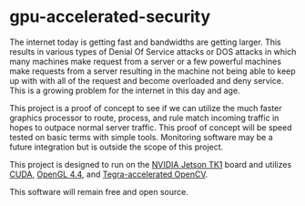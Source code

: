 # gpu-accelerated-security

The internet today is getting fast and bandwidths are getting larger. This results in various types of Denial Of Service attacks or DOS attacks in which many machines make request from a server or a few powerful machines make requests from a server resulting in the machine not being able to keep up with with all of the request and become overloaded and deny service. This is a growing problem for the internet in this day and age. 

This project is a proof of concept to see if we can utilize the much faster graphics processor to route, process, and rule match incoming traffic in hopes to outpace normal server traffic. This proof of concept will be speed tested on basic terms with simple tools. Monitoring software may be a future integration but is outside the scope of this project.

This project is designed to run on the <a href="http://www.nvidia.com/object/jetson-tk1-embedded-dev-kit.html">NVIDIA Jetson TK1</a> board and utilizes <a href="https://developer.nvidia.com/cuda-zone">CUDA</a>, <a href="https://developer.nvidia.com/opengl">OpenGL 4.4</a>, and <a href="http://opencv.org/">Tegra-accelerated OpenCV</a>.

This software will remain free and open source.
